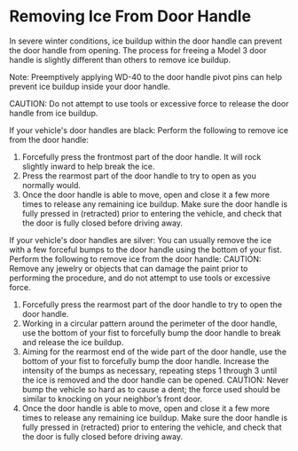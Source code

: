 # Removing Ice From Door Handle

In severe winter conditions, ice buildup within the door handle can prevent the door handle from opening. The process for freeing a Model 3 door handle is slightly different than others to remove ice buildup.

Note: Preemptively applying WD-40 to the door handle pivot pins can help prevent ice buildup inside your door handle.

CAUTION: Do not attempt to use tools or excessive force to release the door handle from ice buildup.

If your vehicle's door handles are black: Perform the following to remove ice from the door handle:
1. Forcefully press the frontmost part of the door handle. It will rock slightly inward to help break the ice.
2. Press the rearmost part of the door handle to try to open as you normally would.
3. Once the door handle is able to move, open and close it a few more times to release any remaining ice buildup. Make sure the door handle is fully pressed in (retracted) prior to entering the vehicle, and check that the door is fully closed before driving away.

If your vehicle's door handles are silver: You can usually remove the ice with a few forceful bumps to the door handle using the bottom of your fist. Perform the following to remove ice from the door handle:
CAUTION: Remove any jewelry or objects that can damage the paint prior to performing the procedure, and do not attempt to use tools or excessive force.
1. Forcefully press the rearmost part of the door handle to try to open the door handle.
2. Working in a circular pattern around the perimeter of the door handle, use the bottom of your fist to forcefully bump the door handle to break and release the ice buildup.
3. Aiming for the rearmost end of the wide part of the door handle, use the bottom of your fist to forcefully bump the door handle. Increase the intensity of the bumps as necessary, repeating steps 1 through 3 until the ice is removed and the door handle can be opened.
CAUTION: Never bump the vehicle so hard as to cause a dent; the force used should be similar to knocking on your neighbor’s front door.
4. Once the door handle is able to move, open and close it a few more times to release any remaining ice buildup. Make sure the door handle is fully pressed in (retracted) prior to entering the vehicle, and check that the door is fully closed before driving away.